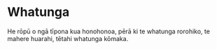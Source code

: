 # Whatunga

He rōpū o ngā tīpona kua honohonoa, pērā ki te whatunga rorohiko, te mahere huarahi, tētahi whatunga kōmaka.